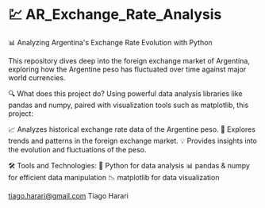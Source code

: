 # 💹 AR_Exchange_Rate_Analysis 


📊 Analyzing Argentina's Exchange Rate Evolution with Python

This repository dives deep into the foreign exchange market of Argentina, exploring how the Argentine peso has fluctuated over time against major world currencies.

🔍 What does this project do?
Using powerful data analysis libraries like pandas and numpy, paired with visualization tools such as matplotlib, this project:

📈 Analyzes historical exchange rate data of the Argentine peso.
🔎 Explores trends and patterns in the foreign exchange market.
💡 Provides insights into the evolution and fluctuations of the peso.

🛠️ Tools and Technologies:
🐍 Python for data analysis
📊 pandas & numpy for efficient data manipulation
📉 matplotlib for data visualization

tiago.harari@gmail.com
Tiago Harari
